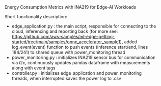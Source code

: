 Energy Consumption Metrics with INA219 for Edge-AI Workloads

Short functionality description:

- edge_application.py : the main script, responsible for connecting to the cloud, inferencing and reporting back (for more see: https://github.com/aws-samples/ml-edge-getting-started/tree/main/samples/onnx_accelerator_sample1), 
added log_event(event) function to push events (inference start/end, lines 184/241) to shared queue with power_monitoring thread
- power_monitoring.py : initializes INA219 sensor bus for communication via i2c, continuously updates pandas dataframe with measurements along with event tags 
- controller.py : initializes edge_application and power_monitoring threads, when interrupted saves the power log to .csv 


